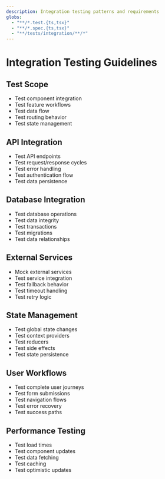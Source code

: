 ```yaml
---
description: Integration testing patterns and requirements
globs:
  - "**/*.test.{ts,tsx}"
  - "**/*.spec.{ts,tsx}"
  - "**/tests/integration/**/*"
---
```


# Integration Testing Guidelines

## Test Scope

- Test component integration
- Test feature workflows
- Test data flow
- Test routing behavior
- Test state management

## API Integration

- Test API endpoints
- Test request/response cycles
- Test error handling
- Test authentication flow
- Test data persistence

## Database Integration

- Test database operations
- Test data integrity
- Test transactions
- Test migrations
- Test data relationships

## External Services

- Mock external services
- Test service integration
- Test fallback behavior
- Test timeout handling
- Test retry logic

## State Management

- Test global state changes
- Test context providers
- Test reducers
- Test side effects
- Test state persistence

## User Workflows

- Test complete user journeys
- Test form submissions
- Test navigation flows
- Test error recovery
- Test success paths

## Performance Testing

- Test load times
- Test component updates
- Test data fetching
- Test caching
- Test optimistic updates
